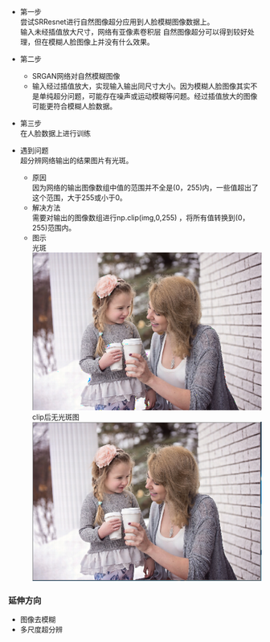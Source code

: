 
- 第一步  
  尝试SRResnet进行自然图像超分应用到人脸模糊图像数据上。  
  输入未经插值放大尺寸，网络有亚像素卷积层
  自然图像超分可以得到较好处理，但在模糊人脸图像上并没有什么效果。
- 第二步  
  - SRGAN网络对自然模糊图像  
  - 输入经过插值放大，实现输入输出同尺寸大小。因为模糊人脸图像其实不是单纯超分问题，可能存在噪声或运动模糊等问题。经过插值放大的图像可能更符合模糊人脸数据。
- 第三步  
  在人脸数据上进行训练

- 遇到问题  
  超分辨网络输出的结果图片有光斑。  
  - 原因  
    因为网络的输出图像数组中值的范围并不全是(0，255)内，一些值超出了这个范围，大于255或小于0。
  - 解决方法  
    需要对输出的图像数组进行np.clip(img,0,255) ，将所有值转换到(0，255)范围内。
   - 图示  
     光斑  
     ![enter image description here](https://github.com/sfxz035/DL-Learning/raw/master/picture/gb.png)   
     clip后无光斑图  
     ![enter image description here](https://github.com/sfxz035/DL-Learning/raw/master/picture/wgb.png)   


###  延伸方向  
- 图像去模糊  
- 多尺度超分辨
<!--stackedit_data:
eyJoaXN0b3J5IjpbLTEyMDY2NDYyMjQsLTE0NDkzNjc3MjEsNT
Y5ODA4NTcxLDUwOTg1MjA3NiwtNzc3OTcxNDI3LC02MzI5Mjgy
NDBdfQ==
-->